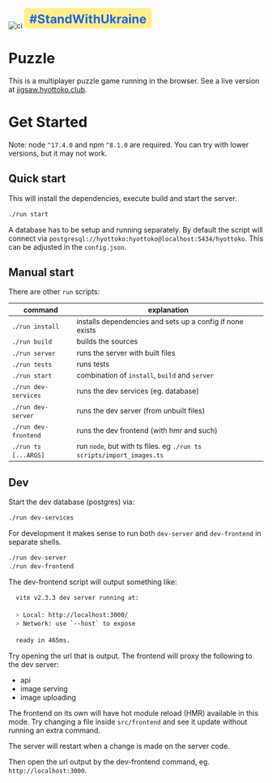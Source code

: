 ![ci](https://github.com/Zutatensuppe/puzzle/actions/workflows/ci.yml/badge.svg)
[![StandWithUkraine](https://raw.githubusercontent.com/vshymanskyy/StandWithUkraine/main/badges/StandWithUkraine.svg)](https://github.com/vshymanskyy/StandWithUkraine/blob/main/docs/README.md)

# Puzzle

This is a multiplayer puzzle game running in the browser.
See a live version at [jigsaw.hyottoko.club].

# Get Started

Note: node `^17.4.0` and npm `^8.1.0` are required. You can try with
lower versions, but it may not work.

## Quick start

This will install the dependencies, execute build and start the server.

```sh
./run start
```

A database has to be setup and running separately. By default
the script will connect via `postgresql://hyottoko:hyottoko@localhost:5434/hyottoko`.
This can be adjusted in the `config.json`.

## Manual start

There are other `run` scripts:

command              | explanation
---------------------|----------------------------------------
`./run install`      | installs dependencies and sets up a config if none exists
`./run build`        | builds the sources
`./run server`       | runs the server with built files
`./run tests`        | runs tests
`./run start`        | combination of `install`, `build` and `server`
`./run dev-services` | runs the dev services (eg. database)
`./run dev-server`   | runs the dev server (from unbuilt files)
`./run dev-frontend` | runs the dev frontend (with hmr and such)
`./run ts [...ARGS]` | run `node`, but with ts files. eg `./run ts scripts/import_images.ts`

## Dev

Start the dev database (postgres) via:

```sh
./run dev-services
```

For development it makes sense to run both `dev-server` and `dev-frontend`
in separate shells.

```sh
./run dev-server
./run dev-frontend
```

The dev-frontend script will output something like:

```sh
  vite v2.3.3 dev server running at:

  > Local: http://localhost:3000/
  > Network: use `--host` to expose

  ready in 465ms.
```

Try opening the url that is output.
The frontend will proxy the following to the dev server:

- api
- image serving
- image uploading

The frontend on its own will have hot module reload (HMR) available
in this mode. Try changing a file inside `src/frontend` and see it
update without running an extra command.

The server will restart when a change is made on the server code.

Then open the url output by the dev-frontend command, eg. `http://localhost:3000`.

[jigsaw.hyottoko.club]: https://jigsaw.hyottoko.club
